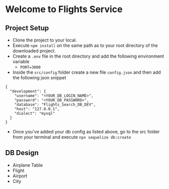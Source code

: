 # Welcome to Flights Service

## Project Setup

- Clone the project to your local.
- Execute `npm install` on the same path as to your root directory of the downloaded project.
- Create a `.env` file in the root directory and add the following environment variable
  - `PORT=3000`
- Inside the `src/config` folder create a new file `config.json` and then add the following json snippet

```
{
  "development": {
    "username": "<YOUR_DB_LOGIN_NAME>",
    "password": "<YOUR_DB_PASSWORD>",
    "database": "Flights_Search_DB_DEV",
    "host": "127.0.0.1",
    "dialect": "mysql"
  }
}

```

- Once you've added your db config as listed above, go to the src folder from your terminal and execute `npx sequelize db:create`

## DB Design
  - Airplane Table
  - Flight
  - Airport
  - City